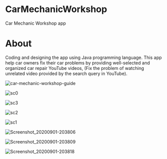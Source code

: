 # CarMechanicWorkshop
Car Mechanic Workshop app

# About
Coding and designing the app using Java programming language. This app help car owners fix their car problems by providing well-selected and organized car repair YouTube videos, (Fix the problem of watching unrelated video provided by the search query in YouTube).

![car-mechanic-workshop-guide](https://github.com/user-attachments/assets/0a887c66-563e-4aba-a414-42bc91dd0bf5)

![sc0](https://github.com/user-attachments/assets/04833677-23b7-4f8e-8a29-084260a94d92)

![sc3](https://github.com/user-attachments/assets/c17d93d9-5e38-4cdf-966f-d46126681f7d)

![sc2](https://github.com/user-attachments/assets/5425d846-3538-41b8-82c0-907af06f6a11)

![sc1](https://github.com/user-attachments/assets/b63f953e-9674-494c-86e0-e0d13e8278b3)

![Screenshot_20200901-203806](https://github.com/user-attachments/assets/876afe08-0c66-4f49-b349-f630e6772271)

![Screenshot_20200901-203809](https://github.com/user-attachments/assets/6b7e1869-0c2a-4a0d-bf96-25fb57928cc7)

![Screenshot_20200901-203818](https://github.com/user-attachments/assets/e46dcdde-ccd4-48fc-af7a-3c742050a3c8)
